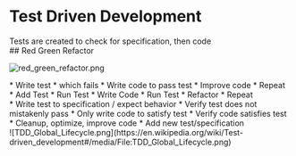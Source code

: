 # Test Driven Development

<section>
Tests are created to check for specification, then code
</section>

<section>
## Red Green Refactor

![red_green_refactor.png](https://frontcube.com/blog/wp-content/uploads/2015/08/red_green_refactor.png)

<aside class="notes">
* Write test
  * which fails
* Write code to pass test
* Improve code
* Repeat
</aside>
</section>
<!-- -->

<section>
* Add Test
* Run Test
* Write Code
* Run Test
* Refactor
* Repeat

<aside class="notes">
* Write test to specification / expect behavior
* Verify test does not mistakenly pass
* Only write code to satisfy test
* Verify code satisfies test
* Cleanup, optimize, improve code
* Add new test/specification
</aside>
</section>
<!-- -->

<!--
* https://www.techopedia.com/definition/25850/test-driven-development-tdd
* https://www.agilealliance.org/glossary/tdd/
* https://en.wikipedia.org/wiki/Test-driven_development
-->

<section>
![TDD_Global_Lifecycle.png](https://en.wikipedia.org/wiki/Test-driven_development#/media/File:TDD_Global_Lifecycle.png)

<aside class="notes">
</aside>
</section>
<!-- -->

